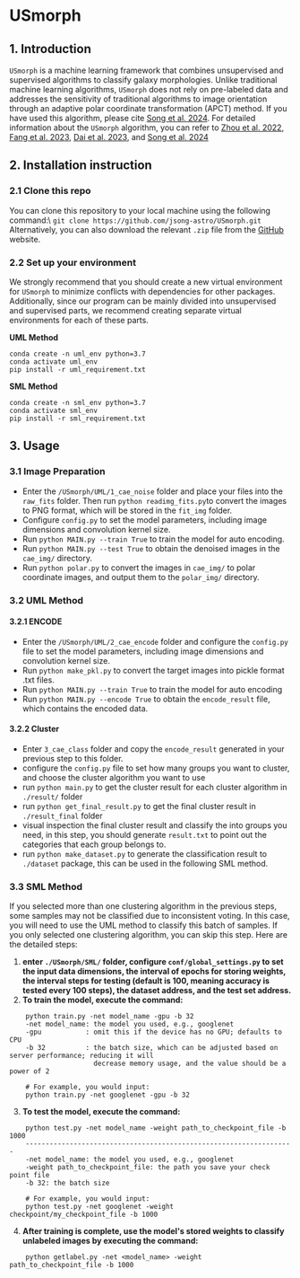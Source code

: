 # USmorph
## 1. Introduction
`USmorph` is a machine learning framework that combines unsupervised and supervised algorithms to classify galaxy morphologies. Unlike traditional machine learning algorithms, `USmorph` does not rely on pre-labeled data and addresses the sensitivity of traditional algorithms to image orientation through an adaptive polar coordinate transformation (APCT) method. If you have used this algorithm, please cite [Song et al. 2024](https://doi.org/10.3847/1538-4365/ad434f). For detailed information about the `USmorph` algorithm, you can refer to [Zhou et al. 2022](https://doi.org/10.3847/1538-3881/ac4245), [Fang et al. 2023](https://doi.org/10.3847/1538-3881/aca1a6), [Dai et al. 2023](https://doi.org/10.3847/1538-4365/ace69e), and [Song et al. 2024](https://doi.org/10.3847/1538-4365/ad434f)

## 2. Installation instruction
### 2.1 Clone this repo
You can clone this repository to your local machine using the following command:\\
```git clone https://github.com/jsong-astro/USmorph.git ```
Alternatively, you can also download the relevant `.zip` file from the [GitHub](https://github.com/jsong-astro/USmorph) website.

### 2.2 Set up your environment
We strongly recommend that you should create a new virtual environment for `USmorph` to minimize conflicts with dependencies for other packages. Additionally, since our program can be mainly divided into unsupervised and supervised parts, we recommend creating separate virtual environments for each of these parts.

**UML Method**
``` 
conda create -n uml_env python=3.7
conda activate uml_env
pip install -r uml_requirement.txt
```
**SML Method**
```
conda create -n sml_env python=3.7
conda activate sml_env
pip install -r sml_requirement.txt
```
## 3. Usage
### 3.1 Image Preparation
- Enter the `/USmorph/UML/1_cae_noise` folder and place your files into the `raw_fits` folder. Then run `python readimg_fits.py`to convert the images to PNG format, which will be stored in the `fit_img` folder.
- Configure `config.py` to set the model parameters, including image dimensions and convolution kernel size.
- Run `python MAIN.py --train True` to train the model for auto encoding.
- Run `python MAIN.py --test True` to obtain the denoised images in the `cae_img/` directory.
- Run `python polar.py` to convert the images in `cae_img/` to polar coordinate images, and output them to the `polar_img/` directory.

### 3.2 UML Method
#### 3.2.1 ENCODE
- Enter the `/USmorph/UML/2_cae_encode` folder and configure the `config.py` file to set the model parameters, including image dimensions and convolution kernel size.
- Run `python make_pkl.py` to convert the target images into pickle format .txt files.
- Run `python MAIN.py --train True` to train the model for auto encoding
- Run `python MAIN.py --encode True` to obtain the `encode_result` file, which contains the encoded data.
#### 3.2.2 Cluster
- Enter `3_cae_class` folder and copy the `encode_result` generated in your previous step to this folder. 
- configure the `config.py` file to set how many groups you want to cluster, and choose the cluster algorithm you want to use
- run `python main.py` to get the cluster result for each cluster algorithm in `./result/` folder
- run `python get_final_result.py` to get the final cluster result in `./result_final` folder
- visual inspection the final cluster result and classify the into groups you need, in this step, you should generate `result.txt` to point out the categories that each group belongs to.
- run `python make_dataset.py` to generate the classification result to `./dataset` package, this can be used in the following SML method.

### 3.3 SML Method
If you selected more than one clustering algorithm in the previous steps, some samples may not be classified due to inconsistent voting. In this case, you will need to use the UML method to classify this batch of samples. If you only selected one clustering algorithm, you can skip this step.
Here are the detailed steps:
1.  **enter `./USmorph/SML/` folder,  configure `conf/global_settings.py` to set the input data dimensions, the interval of epochs for storing weights, the interval steps for testing (default is 100, meaning accuracy is tested every 100 steps), the dataset address, and the test set address.**
2. **To train the model, execute the command:**
```
	python train.py -net model_name -gpu -b 32 
	-net model_name: the model you used, e.g., googlenet
	-gpu           : omit this if the device has no GPU; defaults to CPU
	-b 32          : the batch size, which can be adjusted based on server performance; reducing it will 
					 decrease memory usage, and the value should be a power of 2
	
	# For example, you would input:
	python train.py -net googlenet -gpu -b 32
```
3. **To test the model, execute the command:**
```
	python test.py -net model_name -weight path_to_checkpoint_file -b 1000
	-------------------------------------------------------------------
	-net model_name: the model you used, e.g., googlenet
	-weight path_to_checkpoint_file: the path you save your check point file
	-b 32: the batch size
	
	# For example, you would input:
	python test.py -net googlenet -weight checkpoint/my_checkpoint_file -b 1000
```
4. **After training is complete, use the model's stored weights to classify unlabeled images by executing the command:**
```
	python getlabel.py -net <model_name> -weight path_to_checkpoint_file -b 1000
```
